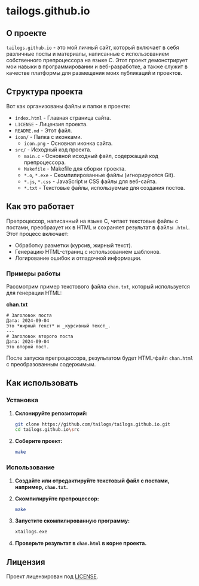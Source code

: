 # tailogs.github.io

## О проекте

`tailogs.github.io` - это мой личный сайт, который включает в себя различные посты и материалы, написанные с использованием собственного препроцессора на языке C. Этот проект демонстрирует мои навыки в программировании и веб-разработке, а также служит в качестве платформы для размещения моих публикаций и проектов.

## Структура проекта

Вот как организованы файлы и папки в проекте:

- `index.html` - Главная страница сайта.
- `LICENSE` - Лицензия проекта.
- `README.md` - Этот файл.
- `icon/` - Папка с иконками.
  - `icon.png` - Основная иконка сайта.
- `src/` - Исходный код проекта.
  - `main.c` - Основной исходный файл, содержащий код препроцессора.
  - `Makefile` - Makefile для сборки проекта.
  - `*.o`, `*.exe` - Скомпилированные файлы (игнорируются Git).
  - `*.js`, `*.css` - JavaScript и CSS файлы для веб-сайта.
  - `*.txt` - Текстовые файлы, используемые для создания постов.

## Как это работает

Препроцессор, написанный на языке C, читает текстовые файлы с постами, преобразует их в HTML и сохраняет результат в файлы `.html`. Этот процесс включает:

- Обработку разметки (курсив, жирный текст).
- Генерацию HTML-страниц с использованием шаблонов.
- Логирование ошибок и отладочной информации.

### Примеры работы

Рассмотрим пример текстового файла `chan.txt`, который используется для генерации HTML:

**chan.txt**
```
# Заголовок поста
Дата: 2024-09-04
Это *жирный текст* и _курсивный текст_.
---
# Заголовок второго поста
Дата: 2024-09-04
Это второй пост.
```

После запуска препроцессора, результатом будет HTML-файл `chan.html` с преобразованным содержимым.


## Как использовать

### Установка

1. **Склонируйте репозиторий:**

    ```bash
    git clone https://github.com/tailogs/tailogs.github.io.git
    cd tailogs.github.io\src
    ```

2. **Соберите проект:**

    ```bash
    make
    ```

### Использование

1. **Создайте или отредактируйте текстовый файл с постами, например, `chan.txt`.**

2. **Скомпилируйте препроцессор:**

    ```bash
    make
    ```

3. **Запустите скомпилированную программу:**

    ```bash
    xtailogs.exe
    ```

4. **Проверьте результат в `chan.html` в корне проекта.**

## Лицензия

Проект лицензирован под [LICENSE](LICENSE).

